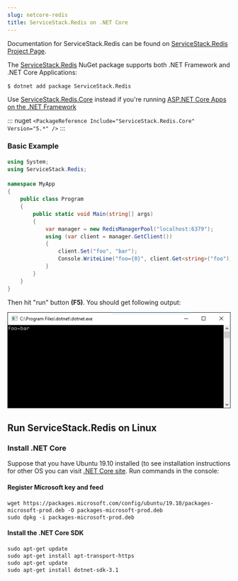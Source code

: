 ```yaml
---
slug: netcore-redis
title: ServiceStack.Redis on .NET Core
---
```


Documentation for ServiceStack.Redis can be found on [ServiceStack.Redis Project Page](https://github.com/ServiceStack/ServiceStack.Redis).

The [ServiceStack.Redis](https://www.nuget.org/packages/ServiceStack.Redis) NuGet package supports both .NET Framework and .NET Core Applications:

    $ dotnet add package ServiceStack.Redis

Use [ServiceStack.Redis.Core](https://www.nuget.org/packages/ServiceStack.Redis.Core) instead if you're running 
[ASP.NET Core Apps on the .NET Framework](https://docs.servicestack.net/templates-corefx)

::: nuget
`<PackageReference Include="ServiceStack.Redis.Core" Version="5.*" />`
:::

### Basic Example

```csharp
using System;
using ServiceStack.Redis;

namespace MyApp
{
    public class Program
    {
        public static void Main(string[] args)
        {
            var manager = new RedisManagerPool("localhost:6379");
            using (var client = manager.GetClient())
            {
                client.Set("foo", "bar");
                Console.WriteLine("foo={0}", client.Get<string>("foo"));
            }
        }
    }
}
```

Then hit "run" button **(F5)**. You should get following output:

![Output](/images/8-Output.png)

## Run ServiceStack.Redis on Linux

### Install .NET Core

Suppose that you have Ubuntu 19.10 installed (to see installation instructions for other OS you can 
visit [.NET Core site](https://www.microsoft.com/net/core). Run commands in the console:

#### Register Microsoft key and feed

    wget https://packages.microsoft.com/config/ubuntu/19.10/packages-microsoft-prod.deb -O packages-microsoft-prod.deb
    sudo dpkg -i packages-microsoft-prod.deb    

#### Install the .NET Core SDK

    sudo apt-get update
    sudo apt-get install apt-transport-https
    sudo apt-get update
    sudo apt-get install dotnet-sdk-3.1
